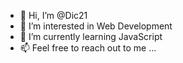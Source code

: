 - 👋 Hi, I’m @Dic21
- 👀 I’m interested in Web Development
- 🌱 I’m currently learning JavaScript
- 📫 Feel free to reach out to me ...

<!---
Dic21/Dic21 is a ✨ special ✨ repository because its `README.md` (this file) appears on your GitHub profile.
You can click the Preview link to take a look at your changes.
--->

